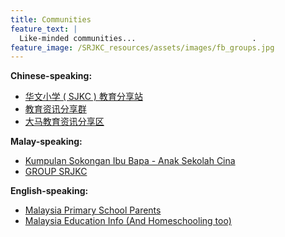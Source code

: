 ```yaml
---
title: Communities
feature_text: |
  Like-minded communities...                          .
feature_image: /SRJKC_resources/assets/images/fb_groups.jpg
---
```


**Chinese-speaking:**
* [华文小学 ( SJKC ) 教育分享站](https://www.facebook.com/groups/294156912415733) 
* [教育资讯分享群](https://www.facebook.com/groups/965203110896756)
* [大马教育资讯分享区](https://www.facebook.com/groups/1573507399538439)


**Malay-speaking:**
* [Kumpulan Sokongan Ibu Bapa - Anak Sekolah Cina](https://www.facebook.com/groups/113869955774848)
* [GROUP SRJKC](https://www.facebook.com/groups/1861472734108917)


**English-speaking:**
* [Malaysia Primary School Parents](https://www.facebook.com/groups/619387374739633)
* [Malaysia Education Info (And Homeschooling too)](https://www.facebook.com/groups/202658193095114)
